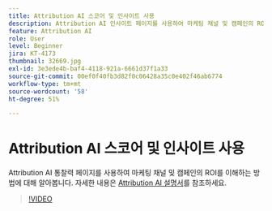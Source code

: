 ```yaml
---
title: Attribution AI 스코어 및 인사이트 사용
description: Attribution AI 인사이트 페이지를 사용하여 마케팅 채널 및 캠페인의 ROI를 파악하는 방법 알아보기
feature: Attribution AI
role: User
level: Beginner
jira: KT-4173
thumbnail: 32669.jpg
exl-id: 3e3ede4b-baf4-4118-921a-6661d37f1a33
source-git-commit: 00ef0f40fb3d82f0c06428a35c0e402f46ab6774
workflow-type: tm+mt
source-wordcount: '58'
ht-degree: 51%

---
```


# Attribution AI 스코어 및 인사이트 사용

Attribution AI 통찰력 페이지를 사용하여 마케팅 채널 및 캠페인의 ROI를 이해하는 방법에 대해 알아봅니다. 자세한 내용은 [Attribution AI 설명서](https://experienceleague.adobe.com/docs/experience-platform/intelligent-services/attribution-ai/overview.html)를 참조하세요.

>[!VIDEO](https://video.tv.adobe.com/v/32669?learn=on)
